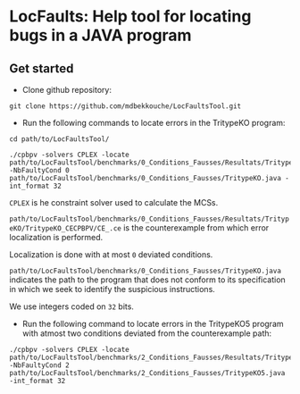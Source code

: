 # LocFaults: Help tool for locating bugs in a JAVA program

## Get started

- Clone github repository:
```
git clone https://github.com/mdbekkouche/LocFaultsTool.git
```

- Run the following commands to locate errors in the TritypeKO program:
```
cd path/to/LocFaultsTool/
```
```
./cpbpv -solvers CPLEX -locate path/to/LocFaultsTool/benchmarks/0_Conditions_Fausses/Resultats/TritypeKO/TritypeKO_CECPBPV/CE_.ce -NbFaultyCond 0 path/to/LocFaultsTool/benchmarks/0_Conditions_Fausses/TritypeKO.java -int_format 32
```
`CPLEX` is he constraint solver used to calculate the MCSs.

`path/to/LocFaultsTool/benchmarks/0_Conditions_Fausses/Resultats/TritypeKO/TritypeKO_CECPBPV/CE_.ce` is the counterexample from which error localization is performed.

Localization is done with at most `0` deviated conditions.  

`path/to/LocFaultsTool/benchmarks/0_Conditions_Fausses/TritypeKO.java` 
indicates the path to the program that does not conform to its specification in which we seek to identify the suspicious instructions.

We use integers coded on `32` bits.

- Run the following command to locate errors in the TritypeKO5 program with atmost two conditions deviated from the counterexample path:
```
./cpbpv -solvers CPLEX -locate path/to/LocFaultsTool/benchmarks/2_Conditions_Fausses/Resultats/TritypeKO5/TritypeKO5_CECPBPV/CE_.ce -NbFaultyCond 2 path/to/LocFaultsTool/benchmarks/2_Conditions_Fausses/TritypeKO5.java -int_format 32
```
